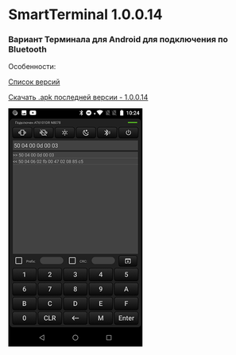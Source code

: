 # SmartTerminal 1.0.0.14
### Вариант Терминала для Android для подключения по Bluetooth

Особенности:

[Список версий](./VERSION.md)

[Скачать .apk последней версии - 1.0.0.14](apk_files/SmartTerminal-v1.0.0.14.apk)

![alt tag](term_bg.png)
